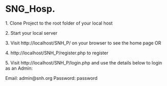 # SNG_Hosp.

<p> 1. Clone Project to the root folder of your local host</p>
<p> 2. Start your local server</p>
<p> 3. Visit http://localhost/SNH_P/ on your browser to see the home page OR</p>
<p> 4. http://localhost/SNH_P/register.php to register </p>
<p> 5. Visit http://localhost/SNH_P/login.php and use the details below to login as an Admin:</p>
Email: admin@snh.org
Password: password
